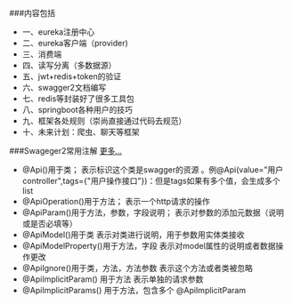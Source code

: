 ###内容包括
- 一、eureka注册中心
- 二、eureka客户端（provider)
- 三、消费端
- 四、读写分离（多数据源）
- 五、jwt+redis+token的验证
- 六、swagger2文档编写
- 七、redis等封装好了很多工具包
- 八、springboot各种用户的技巧
- 九、框架各处规则（崇尚直接通过代码去规范）
- 十、未来计划：爬虫、聊天等框架



###Swageger2常用注解 [更多...](http://blog.csdn.net/u014231523/article/details/76522486)
- @Api()用于类； 
表示标识这个类是swagger的资源 。例@Api(value="用户controller",tags={"用户操作接口"})：但是tags如果有多个值，会生成多个list
- @ApiOperation()用于方法； 
表示一个http请求的操作 
- @ApiParam()用于方法，参数，字段说明； 
表示对参数的添加元数据（说明或是否必填等） 
- @ApiModel()用于类 
表示对类进行说明，用于参数用实体类接收 
- @ApiModelProperty()用于方法，字段 
表示对model属性的说明或者数据操作更改 
- @ApiIgnore()用于类，方法，方法参数 
表示这个方法或者类被忽略 
- @ApiImplicitParam() 用于方法 
表示单独的请求参数 
- @ApiImplicitParams() 用于方法，包含多个 @ApiImplicitParam

